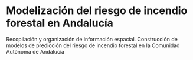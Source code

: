 # Modelización del riesgo de incendio forestal en Andalucía
Recopilación y organización de información espacial. Construcción de modelos de predicción del riesgo de incendio forestal en la Comunidad Autónoma de Andalucía

 
